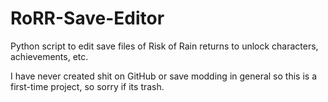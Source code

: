 # RoRR-Save-Editor
Python script to edit save files of Risk of Rain returns to unlock characters, achievements, etc.

I have never created shit on GitHub or save modding in general so this is a first-time project, so sorry if its trash.
